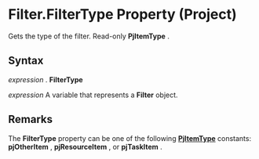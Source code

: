 
# Filter.FilterType Property (Project)

Gets the type of the filter. Read-only  **PjItemType** .


## Syntax

 _expression_ . **FilterType**

 _expression_ A variable that represents a **Filter** object.


## Remarks

The  **FilterType** property can be one of the following **[PjItemType](56e805f9-71b6-1a90-540b-2327a44f2a84.md)** constants: **pjOtherItem** , **pjResourceItem** , or **pjTaskItem** .


